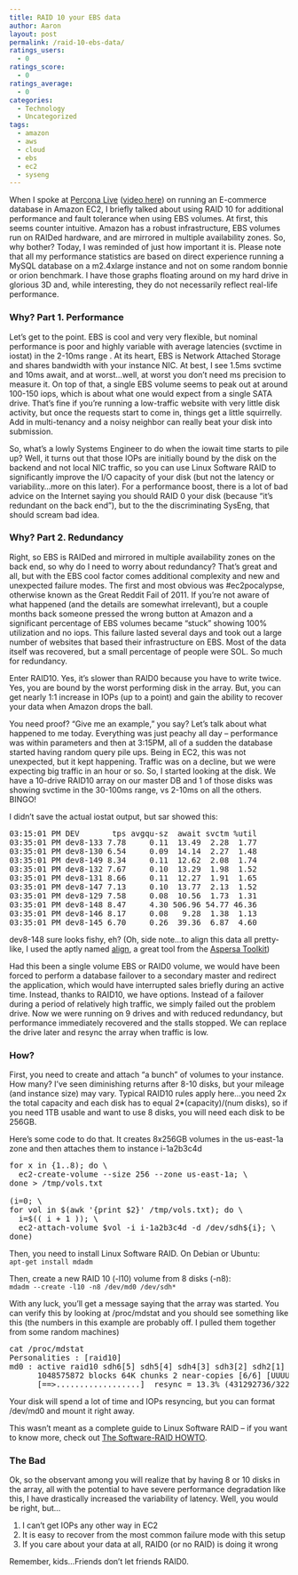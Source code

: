 ```yaml
---
title: RAID 10 your EBS data
author: Aaron
layout: post
permalink: /raid-10-ebs-data/
ratings_users:
  - 0
ratings_score:
  - 0
ratings_average:
  - 0
categories:
  - Technology
  - Uncategorized
tags:
  - amazon
  - aws
  - cloud
  - ebs
  - ec2
  - syseng
---
```

When I spoke at [Percona Live][1] ([video here][2]) on running an E-commerce database in Amazon EC2, I briefly talked about using RAID 10 for additional performance and fault tolerance when using EBS volumes. At first, this seems counter intuitive. Amazon has a robust infrastructure, EBS volumes run on RAIDed hardware, and are mirrored in multiple availability zones. So, why bother? Today, I was reminded of just how important it is. Please note that all my performance statistics are based on direct experience running a MySQL database on a m2.4xlarge instance and not on some random bonnie or orion benchmark. I have those graphs floating around on my hard drive in glorious 3D and, while interesting, they do not necessarily reflect real-life performance.

### Why? Part 1. Performance

Let&#8217;s get to the point. EBS is cool and very very flexible, but nominal performance is poor and highly variable with average latencies (svctime in iostat) in the 2-10ms range . At its heart, EBS is Network Attached Storage and shares bandwidth with your instance NIC. At best, I see 1.5ms svctime and 10ms await, and at worst&#8230;well, at worst you don&#8217;t need ms precision to measure it. On top of that, a single EBS volume seems to peak out at around 100-150 iops, which is about what one would expect from a single SATA drive. That&#8217;s fine if you&#8217;re running a low-traffic website with very little disk activity, but once the requests start to come in, things get a little squirrelly. Add in multi-tenancy and a noisy neighbor can really beat your disk into submission.

So, what&#8217;s a lowly Systems Engineer to do when the iowait time starts to pile up? Well, it turns out that those IOPs are initially bound by the disk on the backend and not local NIC traffic, so you can use Linux Software RAID to significantly improve the I/O capacity of your disk (but not the latency or variability&#8230;more on this later). For a performance boost, there is a lot of bad advice on the Internet saying you should RAID 0 your disk (because &#8220;it&#8217;s redundant on the back end&#8221;), but to the the discriminating SysEng, that should scream bad idea.

### Why? Part 2. Redundancy

Right, so EBS is RAIDed and mirrored in multiple availability zones on the back end, so why do I need to worry about redundancy? That&#8217;s great and all, but with the EBS cool factor comes additional complexity and new and unexpected failure modes. The first and most obvious was #ec2pocalypse, otherwise known as the Great Reddit Fail of 2011. If you&#8217;re not aware of what happened (and the details are somewhat irrelevant), but a couple months back someone pressed the wrong button at Amazon and a significant percentage of EBS volumes became &#8220;stuck&#8221; showing 100% utilization and no iops. This failure lasted several days and took out a large number of websites that based their infrastructure on EBS. Most of the data itself was recovered, but a small percentage of people were SOL. So much for redundancy.

Enter RAID10. Yes, it&#8217;s slower than RAID0 because you have to write twice. Yes, you are bound by the worst performing disk in the array. But, you can get nearly 1:1 increase in IOPs (up to a point) and gain the ability to recover your data when Amazon drops the ball.

You need proof? &#8220;Give me an example,&#8221; you say? Let&#8217;s talk about what happened to me today. Everything was just peachy all day &#8211; performance was within parameters and then at 3:15PM, all of a sudden the database started having random query pile ups. Being in EC2, this was not unexpected, but it kept happening. Traffic was on a decline, but we were expecting big traffic in an hour or so. So, I started looking at the disk. We have a 10-drive RAID10 array on our master DB and 1 of those disks was showing svctime in the 30-100ms range, vs 2-10ms on all the others. BINGO!

I didn&#8217;t save the actual iostat output, but sar showed this:

<pre>03:15:01 PM DEV       tps avgqu-sz  await svctm %util
03:35:01 PM dev8-133 7.78     0.11  13.49  2.28  1.77
03:35:01 PM dev8-130 6.54     0.09  14.14  2.27  1.48
03:35:01 PM dev8-149 8.34     0.11  12.62  2.08  1.74
03:35:01 PM dev8-132 7.67     0.10  13.29  1.98  1.52
03:35:01 PM dev8-131 8.66     0.11  12.27  1.91  1.65
03:35:01 PM dev8-147 7.13     0.10  13.77  2.13  1.52
03:35:01 PM dev8-129 7.58     0.08  10.56  1.73  1.31
03:35:01 PM dev8-148 8.47     4.30 506.96 54.77 46.36
03:35:01 PM dev8-146 8.17     0.08   9.28  1.38  1.13
03:35:01 PM dev8-145 6.70     0.26  39.36  6.87  4.60
</pre>

dev8-148 sure looks fishy, eh? (Oh, side note&#8230;to align this data all pretty-like, I used the aptly named [align][3], a great tool from the [Aspersa Toolkit][4])

Had this been a single volume EBS or RAID0 volume, we would have been forced to perform a database failover to a secondary master and redirect the application, which would have interrupted sales briefly during an active time. Instead, thanks to RAID10, we have options. Instead of a failover during a period of relatively high traffic, we simply failed out the problem drive. Now we were running on 9 drives and with reduced redundancy, but performance immediately recovered and the stalls stopped. We can replace the drive later and resync the array when traffic is low.

### How?

First, you need to create and attach &#8220;a bunch&#8221; of volumes to your instance. How many? I&#8217;ve seen diminishing returns after 8-10 disks, but your mileage (and instance size) may vary. Typical RAID10 rules apply here&#8230;you need 2x the total capacity and each disk has to equal 2*(capacity)/(num disks), so if you need 1TB usable and want to use 8 disks, you will need each disk to be 256GB.

Here&#8217;s some code to do that. It creates 8x256GB volumes in the us-east-1a zone and then attaches them to instance i-1a2b3c4d

<pre>for x in {1..8); do \
  ec2-create-volume --size 256 --zone us-east-1a; \
done &gt; /tmp/vols.txt

(i=0; \
for vol in $(awk '{print $2}' /tmp/vols.txt); do \
  i=$(( i + 1 )); \
  ec2-attach-volume $vol -i i-1a2b3c4d -d /dev/sdh${i}; \
done)
</pre>

Then, you need to install Linux Software RAID. On Debian or Ubuntu:  
`apt-get install mdadm`

Then, create a new RAID 10 (-l10) volume from 8 disks (-n8):  
`mdadm --create -l10 -n8 /dev/md0 /dev/sdh*`

With any luck, you&#8217;ll get a message saying that the array was started. You can verify this by looking at /proc/mdstat and you should see something like this (the numbers in this example are probably off. I pulled them together from some random machines)

<pre>cat /proc/mdstat
Personalities : [raid10] 
md0 : active raid10 sdh6[5] sdh5[4] sdh4[3] sdh3[2] sdh2[1] sdh1[0]
      1048575872 blocks 64K chunks 2 near-copies [6/6] [UUUUUU]
      [==>..................]  resync = 13.3% (431292736/3221225280) finish=7721.9min speed=6021K/sec
</pre>

Your disk will spend a lot of time and IOPs resyncing, but you can format /dev/md0 and mount it right away.

This wasn&#8217;t meant as a complete guide to Linux Software RAID &#8211; if you want to know more, check out [The Software-RAID HOWTO][5].

### The Bad

Ok, so the observant among you will realize that by having 8 or 10 disks in the array, all with the potential to have severe performance degradation like this, I have drastically increased the variability of latency. Well, you would be right, but&#8230;

1.  I can&#8217;t get IOPs any other way in EC2
2.  It is easy to recover from the most common failure mode with this setup
3.  If you care about your data at all, RAID0 (or no RAID) is doing it wrong

Remember, kids&#8230;Friends don&#8217;t let friends RAID0.

<div class="addtoany_share_save_container addtoany_content_bottom">
  <div class="a2a_kit a2a_kit_size_32 addtoany_list a2a_target" id="wpa2a_19">
    <a class="a2a_button_facebook" href="http://www.addtoany.com/add_to/facebook?linkurl=http%3A%2F%2Fblog.9minutesnooze.com%2Fraid-10-ebs-data%2F&linkname=RAID%2010%20your%20EBS%20data" title="Facebook" rel="nofollow" target="_blank"></a><a class="a2a_button_twitter" href="http://www.addtoany.com/add_to/twitter?linkurl=http%3A%2F%2Fblog.9minutesnooze.com%2Fraid-10-ebs-data%2F&linkname=RAID%2010%20your%20EBS%20data" title="Twitter" rel="nofollow" target="_blank"></a><a class="a2a_button_google_plus" href="http://www.addtoany.com/add_to/google_plus?linkurl=http%3A%2F%2Fblog.9minutesnooze.com%2Fraid-10-ebs-data%2F&linkname=RAID%2010%20your%20EBS%20data" title="Google+" rel="nofollow" target="_blank"></a><a class="a2a_dd addtoany_share_save" href="https://www.addtoany.com/share_save"></a>
  </div>
</div>

 [1]: http://blog.9minutesnooze.com/percona-live-nyc-2011/
 [2]: http://www.percona.tv/percona-live/running-an-e-commerce-database-in-the-cloud
 [3]: http://aspersa.googlecode.com/svn/html/align.html
 [4]: http://aspersa.googlecode.com/svn/html/index.html
 [5]: http://tldp.org/HOWTO/Software-RAID-HOWTO.html